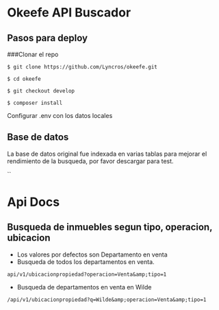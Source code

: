# Okeefe API Buscador

## Pasos para deploy

###Clonar el repo

`$ git clone https://github.com/Lyncros/okeefe.git`

`$ cd okeefe`

`$ git checkout develop`

`$ composer install`

Configurar .env con los datos locales

## Base de datos

La base de datos original fue indexada en varias tablas para mejorar el rendimiento de la busqueda,
por favor descargar para test.

``
# Api Docs

## Busqueda de inmuebles segun tipo, operacion, ubicacion

- Los valores por defectos son Departamento en venta
- Busqueda de todos los departamentos en venta.

`api/v1/ubicacionpropiedad?operacion=Venta&amp;tipo=1`

- Busqueda de departamentos en venta en Wilde

`/api/v1/ubicacionpropiedad?q=Wilde&amp;operacion=Venta&amp;tipo=1`

